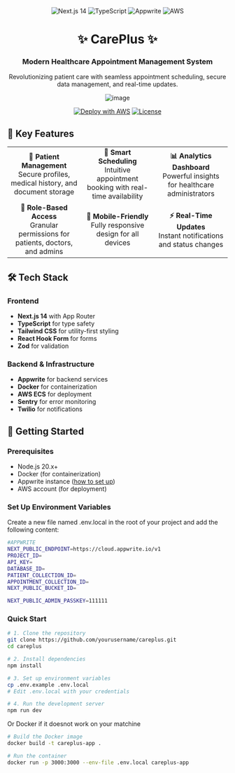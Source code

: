 <div align="center">
  <img src="https://img.shields.io/badge/Next.js-14-black?logo=next.js&style=for-the-badge" alt="Next.js 14">
  <img src="https://img.shields.io/badge/TypeScript-3178C6?logo=typescript&logoColor=white&style=for-the-badge" alt="TypeScript">
  <img src="https://img.shields.io/badge/Appwrite-F02E65?logo=appwrite&logoColor=white&style=for-the-badge" alt="Appwrite">
  <img src="https://img.shields.io/badge/AWS-FF9900?logo=amazonaws&logoColor=white&style=for-the-badge" alt="AWS">

  <h1 align="center">✨ CarePlus ✨</h1>
  <h3 align="center">Modern Healthcare Appointment Management System</h3>

  <p align="center">
    Revolutionizing patient care with seamless appointment scheduling, secure data management, and real-time updates.
  </p>
  
![image](https://github.com/user-attachments/assets/1e37b110-355b-43af-8406-c815b84ca380)

  [![Deploy with AWS](https://img.shields.io/badge/Deploy-AWS-orange?style=for-the-badge&logo=amazonaws)](https://aws.amazon.com/)
  [![License](https://img.shields.io/badge/License-MIT-blue?style=for-the-badge)](LICENSE)
</div>

## 🚀 Key Features

<div align="center">
  <table>
    <tr>
      <td align="center" width="33%">
        <strong>👥 Patient Management</strong><br>
        Secure profiles, medical history, and document storage
      </td>
      <td align="center" width="33%">
        <strong>📅 Smart Scheduling</strong><br>
        Intuitive appointment booking with real-time availability
      </td>
      <td align="center" width="33%">
        <strong>📊 Analytics Dashboard</strong><br>
        Powerful insights for healthcare administrators
      </td>
    </tr>
    <tr>
      <td align="center">
        <strong>🔐 Role-Based Access</strong><br>
        Granular permissions for patients, doctors, and admins
      </td>
      <td align="center">
        <strong>📱 Mobile-Friendly</strong><br>
        Fully responsive design for all devices
      </td>
      <td align="center">
        <strong>⚡ Real-Time Updates</strong><br>
        Instant notifications and status changes
      </td>
    </tr>
  </table>
</div>

## 🛠️ Tech Stack

### Frontend
- **Next.js 14** with App Router
- **TypeScript** for type safety
- **Tailwind CSS** for utility-first styling
- **React Hook Form** for forms
- **Zod** for validation

### Backend & Infrastructure
- **Appwrite** for backend services
- **Docker** for containerization
- **AWS ECS** for deployment
- **Sentry** for error monitoring
- **Twilio** for notifications

## 🏁 Getting Started

### Prerequisites
- Node.js 20.x+
- Docker (for containerization)
- Appwrite instance ([how to set up](https://appwrite.io/docs/installation))
- AWS account (for deployment)

  
### Set Up Environment Variables

Create a new file named .env.local in the root of your project and add the following content:
```bash
#APPWRITE
NEXT_PUBLIC_ENDPOINT=https://cloud.appwrite.io/v1
PROJECT_ID=
API_KEY=
DATABASE_ID=
PATIENT_COLLECTION_ID=
APPOINTMENT_COLLECTION_ID=
NEXT_PUBLIC_BUCKET_ID=

NEXT_PUBLIC_ADMIN_PASSKEY=111111
```

### Quick Start

```bash
# 1. Clone the repository
git clone https://github.com/yourusername/careplus.git
cd careplus

# 2. Install dependencies
npm install

# 3. Set up environment variables
cp .env.example .env.local
# Edit .env.local with your credentials

# 4. Run the development server
npm run dev
```
Or Docker if it doesnot work on your matchine 
```bash
# Build the Docker image
docker build -t careplus-app .

# Run the container
docker run -p 3000:3000 --env-file .env.local careplus-app
```
